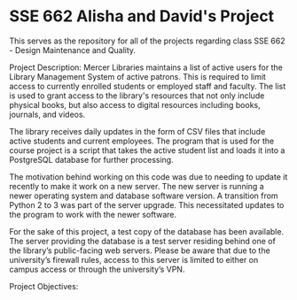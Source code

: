 # SSE 662 Alisha and David's Project

This serves as the repository for all of the projects regarding class SSE 662 - Design Maintenance and Quality.

Project Description:
Mercer Libraries maintains a list of active users for the Library Management System of active patrons. This is required to limit access to currently enrolled students or employed staff and faculty. The list is used to grant access to the library's resources that not only include physical books, but also access to digital resources including books, journals, and videos.

The library receives daily updates in the form of CSV files that include active students and current employees. The program that is used for the course project is a script that takes the active student list and loads it into a PostgreSQL database for further processing.


The motivation behind working on this code was due to needing to update it recently to make it work on a new server. The new server is running a newer operating system and database software version. A transition from Python 2 to 3 was part of the server upgrade. This necessitated updates to the program to work with the newer software.

For the sake of this project, a test copy of the database has been available. The server providing the database is a test server residing behind one of the library’s public-facing web servers. Please be aware that due to the university’s firewall rules, access to this server is limited to either on campus access or through the university’s VPN.

Project Objectives:
